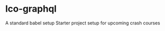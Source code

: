 # lco-graphql
A standard babel setup
Starter project setup for upcoming crash courses

<!-- type Query{//getting some data
        getCourse(id:ID):Course
        //getCourse is a method which accepts id
        //mentioning datatype(id:ID) is v.v.imp
        //that will return  a Course datatype or a String datatype
        //basically if someone ask me a getCourse with this id, i will return a Course to him
    }

    input CourseInput{//whatever is the type mention that with input
            id:ID
            courseName:String!
            category:String
            price:Int!
            language:String
            email:String
            stack:Stack
            teachingAssists:[TeachingAssistInput]!
        }
        type Mutation{//wants to change any data
        createCourse(input:CourseInput):Course//graphqls job to netpick the data nd show what we want
    }
     -->
